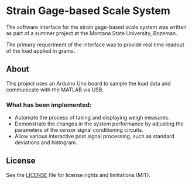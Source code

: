 # Strain Gage-based Scale System

The software interface for the strain gage-based scale system was written as part of a summer project at the Montana State University, Bozeman.

The primary requeriment of the interface was to provide real time readout of the load applied in grams.


## About

This project uses an Arduino Uno board to sample the load data and communicate with the MATLAB via USB.


### What has been implemented:

* Automate the process of taking and displaying weigh measures.
* Demonstrate the changes in the system performance by
adjusting the parameters of the sensor signal conditioning
circuits.
* Allow various interactive post signal processing, such as standard deviations and histogram.


## License

See the [LICENSE](https://github.com/gustavohb/strain-gage-based-scale-system/blob/master/LICENSE.MD) file for license rights and limitations (MIT).
